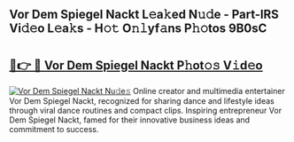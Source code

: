 ## Vor Dem Spiegel Nackt L𝚎a𝚔ed N𝚞𝚍e - Part-lRS Vi𝚍𝚎o L𝚎a𝚔s - H𝚘𝚝 O𝚗𝚕yf𝚊ns P𝚑𝚘tos 9B0sC

# <h2><a href="http://kfbm07z.oniu.top/?m=Vor+Dem+Spiegel+Nackt">🔗👉 🔴 Vor Dem Spiegel Nackt P𝚑ot𝚘𝚜 V𝚒d𝚎o</a></h2>

[![Vor Dem Spiegel Nackt Nu𝚍e𝚜](https://i.imgur.com/0qMVB7G.gif)](http://kfbm07z.oniu.top/?m=Vor+Dem+Spiegel+Nackt)
Online creator and multimedia entertainer Vor Dem Spiegel Nackt, recognized for sharing dance and lifestyle ideas through viral dance routines and compact clips. Inspiring entrepreneur Vor Dem Spiegel Nackt, famed for their innovative business ideas and commitment to success.  

